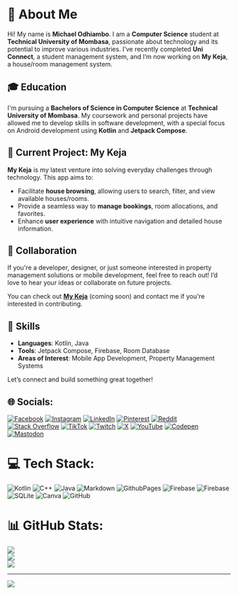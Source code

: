 # 💫 About Me

Hi! My name is **Michael Odhiambo**. I am a **Computer Science** student at **Technical University of Mombasa**, passionate about technology and its potential to improve various industries. I’ve recently completed **Uni Connect**, a student management system, and I’m now working on **My Keja**, a house/room management system.

## 🎓 Education
I'm pursuing a **Bachelors of Science in Computer Science** at **Technical University of Mombasa**. My coursework and personal projects have allowed me to develop skills in software development, with a special focus on Android development using **Kotlin** and **Jetpack Compose**.

## 🚀 Current Project: My Keja
**My Keja** is my latest venture into solving everyday challenges through technology. This app aims to:

- Facilitate **house browsing**, allowing users to search, filter, and view available houses/rooms.
- Provide a seamless way to **manage bookings**, room allocations, and favorites.
- Enhance **user experience** with intuitive navigation and detailed house information.

## 🤝 Collaboration
If you're a developer, designer, or just someone interested in property management solutions or mobile development, feel free to reach out! I’d love to hear your ideas or collaborate on future projects.

You can check out **[My Keja](https://github.com/mikesplore/MyKeja)** (coming soon) and contact me if you're interested in contributing.

## 🌱 Skills
- **Languages**: Kotlin, Java
- **Tools**: Jetpack Compose, Firebase, Room Database
- **Areas of Interest**: Mobile App Development, Property Management Systems

Let’s connect and build something great together!



## 🌐 Socials:
[![Facebook](https://img.shields.io/badge/Facebook-%231877F2.svg?logo=Facebook&logoColor=white)](https://facebook.com/mikesplore) [![Instagram](https://img.shields.io/badge/Instagram-%23E4405F.svg?logo=Instagram&logoColor=white)](https://instagram.com/@mikesplore) [![LinkedIn](https://img.shields.io/badge/LinkedIn-%230077B5.svg?logo=linkedin&logoColor=white)](https://linkedin.com/in/mikesplore) [![Pinterest](https://img.shields.io/badge/Pinterest-%23E60023.svg?logo=Pinterest&logoColor=white)](https://pinterest.com/mikesplore) [![Reddit](https://img.shields.io/badge/Reddit-%23FF4500.svg?logo=Reddit&logoColor=white)](https://reddit.com/user/classicsplore) [![Stack Overflow](https://img.shields.io/badge/-Stackoverflow-FE7A16?logo=stack-overflow&logoColor=white)](https://stackoverflow.com/users/mikesplore) [![TikTok](https://img.shields.io/badge/TikTok-%23000000.svg?logo=TikTok&logoColor=white)](https://tiktok.com/@@mikesplore) [![Twitch](https://img.shields.io/badge/Twitch-%239146FF.svg?logo=Twitch&logoColor=white)](https://twitch.tv/mikesplore) [![X](https://img.shields.io/badge/X-black.svg?logo=X&logoColor=white)](https://x.com/@mikesplore) [![YouTube](https://img.shields.io/badge/YouTube-%23FF0000.svg?logo=YouTube&logoColor=white)](https://youtube.com/@mikesplore) [![Codepen](https://img.shields.io/badge/Codepen-000000?style=for-the-badge&logo=codepen&logoColor=white)](https://codepen.io/mikesplore) [![Mastodon](https://img.shields.io/badge/-MASTODON-%232B90D9?style=for-the-badge&logo=mastodon&logoColor=white)](https://mastodon.social/@mikesplore) 

# 💻 Tech Stack:
![Kotlin](https://img.shields.io/badge/kotlin-%237F52FF.svg?style=for-the-badge&logo=kotlin&logoColor=white) ![C++](https://img.shields.io/badge/c++-%2300599C.svg?style=for-the-badge&logo=c%2B%2B&logoColor=white) ![Java](https://img.shields.io/badge/java-%23ED8B00.svg?style=for-the-badge&logo=openjdk&logoColor=white) ![Markdown](https://img.shields.io/badge/markdown-%23000000.svg?style=for-the-badge&logo=markdown&logoColor=white) ![GithubPages](https://img.shields.io/badge/github%20pages-121013?style=for-the-badge&logo=github&logoColor=white) ![Firebase](https://img.shields.io/badge/firebase-%23039BE5.svg?style=for-the-badge&logo=firebase) ![Firebase](https://img.shields.io/badge/firebase-a08021?style=for-the-badge&logo=firebase&logoColor=ffcd34) ![SQLite](https://img.shields.io/badge/sqlite-%2307405e.svg?style=for-the-badge&logo=sqlite&logoColor=white) ![Canva](https://img.shields.io/badge/Canva-%2300C4CC.svg?style=for-the-badge&logo=Canva&logoColor=white) ![GitHub](https://img.shields.io/badge/github-%23121011.svg?style=for-the-badge&logo=github&logoColor=white)
# 📊 GitHub Stats:
![](https://github-readme-stats.vercel.app/api?username=mikesplore&theme=dark&hide_border=false&include_all_commits=false&count_private=false)<br/>
![](https://github-readme-streak-stats.herokuapp.com/?user=mikesplore&theme=dark&hide_border=false)<br/>
![](https://github-readme-stats.vercel.app/api/top-langs/?username=mikesplore&theme=dark&hide_border=false&include_all_commits=false&count_private=false&layout=compact)

---
[![](https://visitcount.itsvg.in/api?id=mikesplore&icon=0&color=0)](https://visitcount.itsvg.in)

<!-- Proudly created with GPRM ( https://gprm.itsvg.in ) -->
